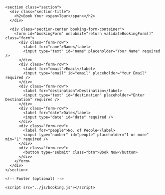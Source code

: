 <!-- booking.html -->
<!DOCTYPE html>
<html lang="en">
  <head>
    <meta charset="UTF-8" />
    <meta name="viewport" content="width=device-width, initial-scale=1.0" />
    <title>Book a Tour | Backroad</title>
    <link rel="stylesheet" href="../css/booking.css" />
    <link rel="stylesheet" href="../css/booking.css" />
  </head>
  <body>
    <!-- Navbar (Optional: copy your navbar code here if needed) -->

    <section class="section">
      <div class="section-title">
        <h2>Book Your <span>Tour</span></h2>
      </div>

      <div class="section-center booking-form-container">
        <form id="bookingForm" onsubmit="return validateBookingForm()" class="form">
          <div class="form-row">
            <label for="name">Name</label>
            <input type="text" id="name" placeholder="Your Name" required />
          </div>
          <div class="form-row">
            <label for="email">Email</label>
            <input type="email" id="email" placeholder="Your Email" required />
          </div>
          <div class="form-row">
            <label for="destination">Destination</label>
            <input type="text" id="destination" placeholder="Enter Destination" required />
          </div>
          <div class="form-row">
            <label for="date">Date</label>
            <input type="date" id="date" required />
          </div>
          <div class="form-row">
            <label for="people">No. of People</label>
            <input type="number" id="people" placeholder="1 or more" min="1" required />
          </div>
          <div class="form-row">
            <button type="submit" class="btn">Book Now</button>
          </div>
        </form>
      </div>
    </section>

    <!-- Footer (optional) -->

    <script src="../js/booking.js"></script>
  </body>
</html>
